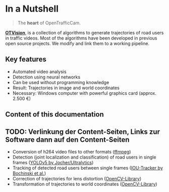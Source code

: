 # In a Nutshell

> The **heart** of OpenTrafficCam.

[**OTVision**](https://github.com/OpenTrafficCam/OTVision), is a collection of algorithms to generate trajectories of road users in traffic videos. Most of the algorithms have been developed in previous open source projects. We modify and link them to a working pipeline.

## Key features

* Automated video analysis
* Detection using neural networks
* Can be used without programming knowledge
* Result: Trajectories in image and world coordinates
* Necessary: Windows computer with powerful graphics card (approx. 2.500 €)

## Content of this documentation

## TODO: Verlinkung der Content-Seiten, Links zur Software dann auf den Content-Seiten

* Conversion of h264 video files to other formats ([ffmpeg](https://ffmpeg.org/))
* Detection (joint localization and classification) of road users in single frames ([YOLOv5 by Jocher/Ultralytics](https://github.com/ultralytics/yolov5))
* Tracking of detected road users between single frames ([IOU-Tracker by Bochinski et al.](https://github.com/bochinski/iou-tracker))
* Correction of trajectories for lens distortion ([OpenCV-Library](https://opencv.org/))
* Transformation of trajectories to world coordinates ([OpenCV-Library](https://opencv.org/))
